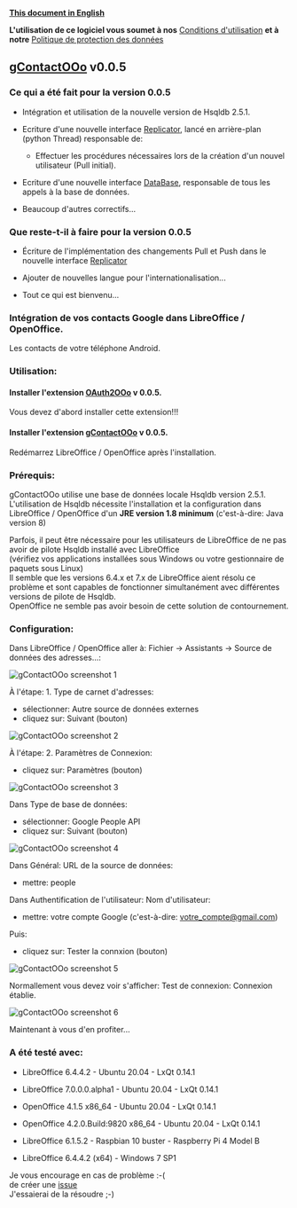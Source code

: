 [**This document in English**](https://prrvchr.github.io/gContactOOo)

**L'utilisation de ce logiciel vous soumet à nos** [Conditions d'utilisation](https://prrvchr.github.io/gContactOOo/gContactOOo/registration/TermsOfUse_fr) **et à notre** [Politique de protection des données](https://prrvchr.github.io/gContactOOo/gContactOOo/registration/PrivacyPolicy_fr)

## [gContactOOo](https://github.com/prrvchr/gContactOOo) v0.0.5

### Ce qui a été fait pour la version 0.0.5

- Intégration et utilisation de la nouvelle version de Hsqldb 2.5.1.

- Ecriture d'une nouvelle interface [Replicator](https://github.com/prrvchr/gContactOOo/blob/master/CloudContactOOo/python/cloudcontact/replicator.py), lancé en arrière-plan (python Thread) responsable de:

    - Effectuer les procédures nécessaires lors de la création d'un nouvel utilisateur (Pull initial).

- Ecriture d'une nouvelle interface [DataBase](https://github.com/prrvchr/gContactOOo/blob/master/CloudContactOOo/python/cloudcontact/database.py), responsable de tous les appels à la base de données.

- Beaucoup d'autres correctifs...

### Que reste-t-il à faire pour la version 0.0.5

- Écriture de l'implémentation des changements Pull et Push dans le nouvelle interface [Replicator](https://github.com/prrvchr/gContactOOo/blob/master/CloudContactOOo/python/cloudcontact/replicator.py)

- Ajouter de nouvelles langue pour l'internationalisation...

- Tout ce qui est bienvenu...

### Intégration de vos contacts Google dans LibreOffice / OpenOffice.

Les contacts de votre téléphone Android.

### Utilisation:

#### Installer l'extension [OAuth2OOo](https://github.com/prrvchr/OAuth2OOo/raw/master/OAuth2OOo.oxt) v 0.0.5.

Vous devez d'abord installer cette extension!!!

#### Installer l'extension [gContactOOo](https://github.com/prrvchr/gContactOOo/raw/master/gContactOOo.oxt) v 0.0.5.

Redémarrez LibreOffice / OpenOffice après l'installation.

### Prérequis:

gContactOOo utilise une base de données locale Hsqldb version 2.5.1.  
L'utilisation de Hsqldb nécessite l'installation et la configuration dans
LibreOffice / OpenOffice d'un **JRE version 1.8 minimum** (c'est-à-dire: Java version 8)

Parfois, il peut être nécessaire pour les utilisateurs de LibreOffice de ne pas avoir de pilote Hsqldb installé avec LibreOffice  
(vérifiez vos applications installées sous Windows ou votre gestionnaire de paquets sous Linux)  
Il semble que les versions 6.4.x et 7.x de LibreOffice aient résolu ce problème et sont capables de fonctionner simultanément avec différentes versions de pilote de Hsqldb.  
OpenOffice ne semble pas avoir besoin de cette solution de contournement.

### Configuration:

Dans LibreOffice / OpenOffice aller à: Fichier -> Assistants -> Source de données des adresses...:

![gContactOOo screenshot 1](gContactOOo-1.png)

À l'étape: 1. Type de carnet d'adresses:
- sélectionner: Autre source de données externes
- cliquez sur: Suivant (bouton)

![gContactOOo screenshot 2](gContactOOo-2.png)

À l'étape: 2. Paramètres de Connexion:
- cliquez sur: Paramètres (bouton)

![gContactOOo screenshot 3](gContactOOo-3.png)

Dans Type de base de données:
- sélectionner: Google People API
- cliquez sur: Suivant (bouton)

![gContactOOo screenshot 4](gContactOOo-4.png)

Dans Général: URL de la source de données:
- mettre: people

Dans Authentification de l'utilisateur: Nom d'utilisateur:
- mettre: votre compte Google (c'est-à-dire: votre_compte@gmail.com)

Puis:
- cliquez sur: Tester la connxion (bouton)

![gContactOOo screenshot 5](gContactOOo-5.png)

Normallement vous devez voir s'afficher: Test de connexion: Connexion établie.

![gContactOOo screenshot 6](gContactOOo-6.png)

Maintenant à vous d'en profiter...

### A été testé avec:

* LibreOffice 6.4.4.2 - Ubuntu 20.04 -  LxQt 0.14.1

* LibreOffice 7.0.0.0.alpha1 - Ubuntu 20.04 -  LxQt 0.14.1

* OpenOffice 4.1.5 x86_64 - Ubuntu 20.04 - LxQt 0.14.1

* OpenOffice 4.2.0.Build:9820 x86_64 - Ubuntu 20.04 - LxQt 0.14.1

* LibreOffice 6.1.5.2 - Raspbian 10 buster - Raspberry Pi 4 Model B

* LibreOffice 6.4.4.2 (x64) - Windows 7 SP1

Je vous encourage en cas de problème :-(  
de créer une [issue](https://github.com/prrvchr/gContactOOo/issues/new)  
J'essaierai de la résoudre ;-)

